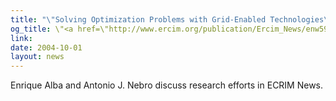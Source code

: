 ```yaml
---
title: "\"Solving Optimization Problems with Grid-Enabled Technologies\""
og_title: \"<a href=\"http://www.ercim.org/publication/Ercim_News/enw59/alba2.html\">Solving Optimization Problems with Grid-Enabled Technologies</a>\". 
link: 
date: 2004-10-01
layout: news
---
```


Enrique Alba and Antonio J. Nebro discuss research efforts 	  in ECRIM News. 
